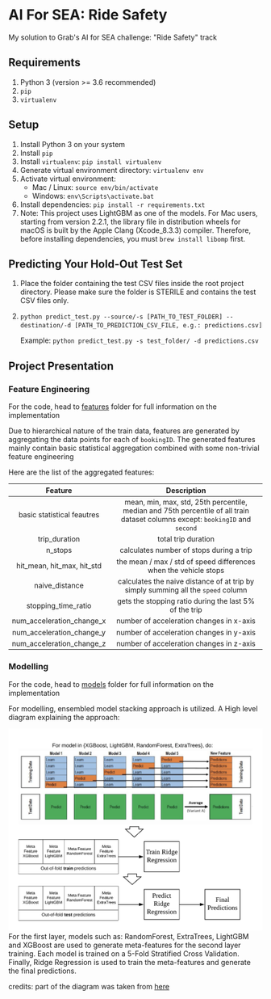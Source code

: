 # AI For SEA: Ride Safety
My solution to Grab's AI for SEA challenge: "Ride Safety" track

## Requirements
1. Python 3 (version >= 3.6 recommended)
2. `pip`
3. `virtualenv`

## Setup
1. Install Python 3 on your system
2. Install `pip`
3. Install `virtualenv`: `pip install virtualenv`
4. Generate virtual environment directory: `virtualenv env`
5. Activate virtual environment:
    * Mac / Linux: `source env/bin/activate`
    * Windows: `env\Scripts\activate.bat`
6. Install dependencies: `pip install -r requirements.txt`
7. Note: This project uses LightGBM as one of the models. For Mac users, starting from version 2.2.1, the library file in distribution wheels for macOS is built by the Apple Clang (Xcode_8.3.3) compiler.
Therefore, before installing dependencies, you must `brew install libomp` first.

## Predicting Your Hold-Out Test Set
1. Place the folder containing the test CSV files inside the root project directory. 
   Please make sure the folder is STERILE and contains the test CSV files only.
2. `python predict_test.py --source/-s [PATH_TO_TEST_FOLDER] --destination/-d [PATH_TO_PREDICTION_CSV_FILE, e.g.: predictions.csv]`
    
    Example: `python predict_test.py -s test_folder/ -d predictions.csv`

## Project Presentation
### Feature Engineering
For the code, head to [features](features/) folder for full information on the implementation

Due to hierarchical nature of the train data, features are generated by aggregating the data points for each of `bookingID`.
The generated features mainly contain basic statistical aggregation combined with some non-trivial feature engineering

Here are the list of the aggregated features:

|           Feature          |                                                            Description                                                           |
|:--------------------------:|:--------------------------------------------------------------------------------------------------------------------------------:|
| basic statistical feautres | mean, min, max, std, 25th percentile, median and 75th percentile of  all train dataset columns  except: `bookingID` and `second` |
| trip_duration              | total trip duration                                                                                                              |
| n_stops                    | calculates number of stops during a trip                                                                                         |
| hit_mean, hit_max, hit_std | the mean / max / std of speed differences when the vehicle stops                                                                 |
| naive_distance             | calculates the naive distance of at trip by simply summing all the `speed` column                                                |
| stopping_time_ratio        | gets the stopping ratio during the last 5% of the trip                                                                           |
| num_acceleration_change_x  | number of acceleration changes in x-axis                                                                                         |
| num_acceleration_change_y  | number of acceleration changes in y-axis                                                                                         |
| num_acceleration_change_z  | number of acceleration changes in z-axis                                                                                         |

### Modelling
For the code, head to [models](models/) folder for full information on the implementation

For modelling, ensembled model stacking approach is utilized. A High level diagram explaining the approach:

![alt text](docs/modelling.png "Model Stacking Diagram") <!-- .element height="100px" width="150px" -->
For the first layer, models such as: RandomForest, ExtraTrees, LightGBM and XGBoost are used to generate meta-features for the second layer training.
Each model is trained on a 5-Fold Stratified Cross Validation.
Finally, Ridge Regression is used to train the meta-features and generate the final predictions.

credits: part of the diagram was taken from <a href="https://www.kaggle.com/getting-started/18153#post103381">here</a>
